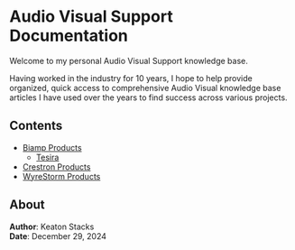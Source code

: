 # Audio Visual Support Documentation

Welcome to my personal Audio Visual Support knowledge base.

Having worked in the industry for 10 years, I hope to help provide organized, quick access to comprehensive Audio Visual knowledge base articles I have used over the years to find success across various projects.

## Contents

- [Biamp Products](docs/biamp/tesira.md)
  - [Tesira](docs/biamp/tesira.md)
- [Crestron Products](docs/crestron/general.md)
- [WyreStorm Products](docs/wyrestorm/general.md)

## About

**Author**: Keaton Stacks  
**Date**: December 29, 2024